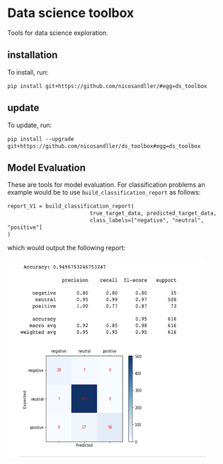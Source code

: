 # Data science toolbox
Tools for data science exploration.


## installation
To install, run:
```
pip install git+https://github.com/nicosandller/#egg=ds_toolbox
```

## update
To update, run:
```
pip install --upgrade git+https://github.com/nicosandller/ds_toolbox#egg=ds_toolbox
```


## Model Evaluation

These are tools for model evaluation. For classification problems an example would be to use `build_classification_report` as follows:
```
report_V1 = build_classification_report(
                          true_target_data, predicted_target_data,
                          class_labels=["negative", "neutral", "positive"]
)
```
which would output the following report:

<img src="https://github.com/nicosandller/ds_toolbox/blob/model_eval/screenshots/class_eval.png" width="450" height="450">
